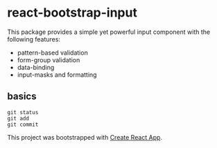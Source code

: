 # react-bootstrap-input

This package provides a simple yet powerful input component with the following features:

-   pattern-based validation
-   form-group validation
-   data-binding
-   input-masks and formatting

## basics

```
git status
git add
git commit
```

This project was bootstrapped with [Create React App](https://github.com/facebook/create-react-app).
